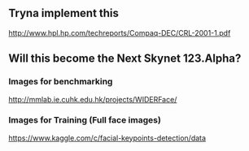 
## Tryna implement this
http://www.hpl.hp.com/techreports/Compaq-DEC/CRL-2001-1.pdf


## Will this become the Next Skynet 123.Alpha?


### Images for benchmarking
http://mmlab.ie.cuhk.edu.hk/projects/WIDERFace/ 


### Images for Training (Full face images)
https://www.kaggle.com/c/facial-keypoints-detection/data
